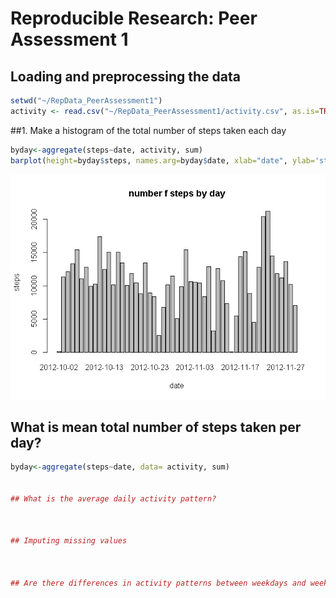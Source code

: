 # Reproducible Research: Peer Assessment 1


## Loading and preprocessing the data

```r
setwd("~/RepData_PeerAssessment1")
activity <- read.csv("~/RepData_PeerAssessment1/activity.csv", as.is=TRUE)
```
##1. Make a histogram of the total number of steps taken each day

```r
byday<-aggregate(steps~date, activity, sum)
barplot(height=byday$steps, names.arg=byday$date, xlab="date", ylab='steps', main='number f steps by day')
```

![](PA1_template_files/figure-html/unnamed-chunk-2-1.png) 

## What is mean total number of steps taken per day?

```r
byday<-aggregate(steps~date, data= activity, sum)


## What is the average daily activity pattern?



## Imputing missing values



## Are there differences in activity patterns between weekdays and weekends?
```
